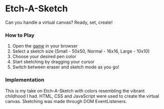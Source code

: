 # Etch-A-Sketch

Can you handle a virtual canvas? Ready, set, create!

### How to Play

1. Open the [game](https://dttncl.github.io/etch-a-sketch/) in your browser
2. Select a sketch size (Small - 50x50, Normal - 16x16, Large - 10x10)
3. Choose your desired pen color
4. Start sketching by dragging your cursor
5. Switch between eraser and sketch mode as you go!

### Implementation
This is my take on Etch-A-Sketch with colors resembling the vibrant childhood I had.
HTML, CSS and JavaScript were used to create the virtual canvas. Sketching was made through DOM EventListeners. 
